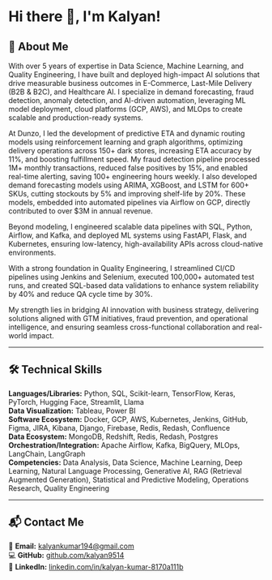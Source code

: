 # Hi there 👋, I'm Kalyan!

## 🚀 About Me  
With over 5 years of expertise in Data Science, Machine Learning, and Quality Engineering, I have built and deployed high-impact AI solutions that drive measurable business outcomes in E-Commerce, Last-Mile Delivery (B2B & B2C), and Healthcare AI. I specialize in demand forecasting, fraud detection, anomaly detection, and AI-driven automation, leveraging ML model deployment, cloud platforms (GCP, AWS), and MLOps to create scalable and production-ready systems.

At Dunzo, I led the development of predictive ETA and dynamic routing models using reinforcement learning and graph algorithms, optimizing delivery operations across 150+ dark stores, increasing ETA accuracy by 11%, and boosting fulfillment speed. My fraud detection pipeline processed 1M+ monthly transactions, reduced false positives by 15%, and enabled real-time alerting, saving 100+ engineering hours weekly. I also developed demand forecasting models using ARIMA, XGBoost, and LSTM for 600+ SKUs, cutting stockouts by 5% and improving shelf-life by 20%. These models, embedded into automated pipelines via Airflow on GCP, directly contributed to over $3M in annual revenue.

Beyond modeling, I engineered scalable data pipelines with SQL, Python, Airflow, and Kafka, and deployed ML systems using FastAPI, Flask, and Kubernetes, ensuring low-latency, high-availability APIs across cloud-native environments.

With a strong foundation in Quality Engineering, I streamlined CI/CD pipelines using Jenkins and Selenium, executed 100,000+ automated test runs, and created SQL-based data validations to enhance system reliability by 40% and reduce QA cycle time by 30%.

My strength lies in bridging AI innovation with business strategy, delivering solutions aligned with GTM initiatives, fraud prevention, and operational intelligence, and ensuring seamless cross-functional collaboration and real-world impact.

---

## 🛠 Technical Skills  
**Languages/Libraries:** Python, SQL, Scikit-learn, TensorFlow, Keras, PyTorch, Hugging Face, Streamlit, Llama  
**Data Visualization:** Tableau, Power BI  
**Software Ecosystem:** Docker, GCP, AWS, Kubernetes, Jenkins, GitHub, Figma, JIRA, Kibana, Django, Firebase, Redis, Redash, Confluence  
**Data Ecosystem:** MongoDB, Redshift, Redis, Redash, Postgres  
**Orchestration/Integration:** Apache Airflow, Kafka, BigQuery, MLOps, LangChain, LangGraph  
**Competencies:** Data Analysis, Data Science, Machine Learning, Deep Learning, Natural Language Processing, Generative AI, RAG (Retrieval Augmented Generation), Statistical and Predictive Modeling, Operations Research, Quality Engineering  

---

## 📬 Contact Me  
📧 **Email:** [kalyankumar194@gmail.com](mailto:kalyankumar194@gmail.com)  
💻 **GitHub:** [github.com/kalyan9514](https://github.com/kalyan9514)  
🔗 **LinkedIn:** [linkedin.com/in/kalyan-kumar-8170a111b](https://www.linkedin.com/in/kalyan-kumar-8170a111b/)  

<!--
**kalyan9514/kalyan9514** is a ✨ _special_ ✨ repository because its `README.md` (this file) appears on your GitHub profile.

Here are some ideas to get you started:

- 🔭 I’m currently working on ...
- 🌱 I’m currently learning ...
- 👯 I’m looking to collaborate on ...
- 🤔 I’m looking for help with ...
- 💬 Ask me about ...
- 📫 How to reach me: ...
- 😄 Pronouns: ...
- ⚡ Fun fact: ...
-->
